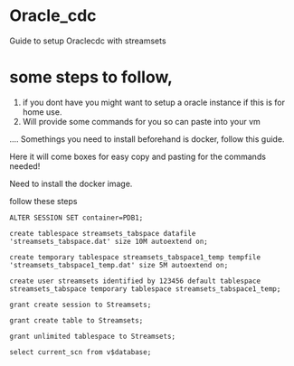# Oracle_cdc
Guide to setup Oraclecdc with streamsets

# some steps to follow, 
1. if you dont have you might want to setup a oracle instance if this is for home use. 
2. Will provide some commands for you so can paste into your vm


.... Somethings you need to install beforehand is docker, follow this guide.


Here it will come boxes for easy copy and pasting for the commands needed!


Need to install the docker image.

follow these steps 



`ALTER SESSION SET container=PDB1;`


`create tablespace streamsets_tabspace datafile 'streamsets_tabspace.dat' size 10M autoextend on;`

`create temporary tablespace streamsets_tabspace1_temp tempfile 'streamsets_tabspace1_temp.dat' size 5M autoextend on;`

`create user streamsets identified by 123456 default tablespace streamsets_tabspace temporary tablespace streamsets_tabspace1_temp;`

`grant create session to Streamsets;`

`grant create table to Streamsets;`

`grant unlimited tablespace to Streamsets;`

`select current_scn from v$database;`

